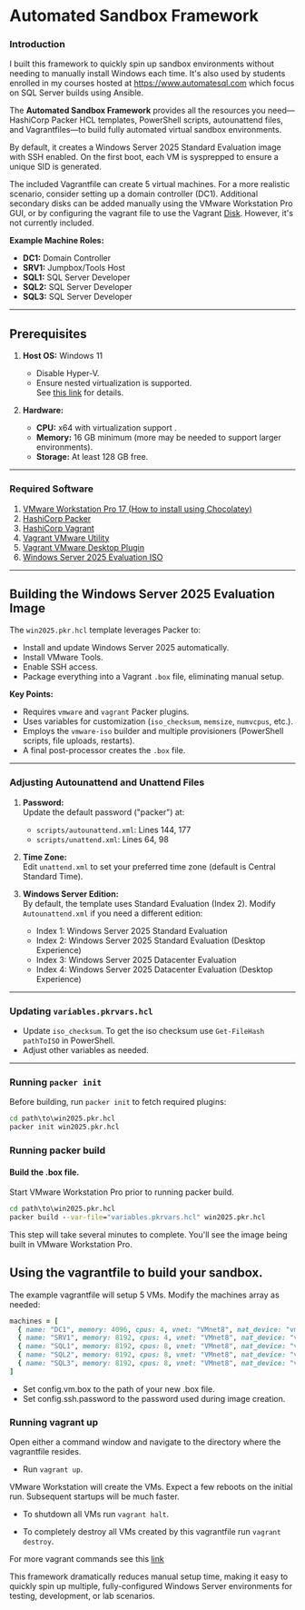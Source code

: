 # Automated Sandbox Framework

### Introduction
I built this framework to quickly spin up sandbox environments without needing to manually install Windows each time.  It's also used by students enrolled in my courses hosted at https://www.automatesql.com which focus on SQL Server builds using Ansible.

The **Automated Sandbox Framework** provides all the resources you need—HashiCorp Packer HCL templates, PowerShell scripts, autounattend files, and Vagrantfiles—to build fully automated virtual sandbox environments.

By default, it creates a Windows Server 2025 Standard Evaluation image with SSH enabled. On the first boot, each VM is sysprepped to ensure a unique SID is generated.

The included Vagrantfile can create 5 virtual machines. For a more realistic scenario, consider setting up a domain controller (DC1).  Additional secondary disks can be added manually using the VMware Workstation Pro GUI, or by configuring the vagrant file to use the Vagrant [Disk](https://developer.hashicorp.com/vagrant/docs/disks/configuration).  However, it's not currently included.

**Example Machine Roles:**
- **DC1:** Domain Controller
- **SRV1:** Jumpbox/Tools Host
- **SQL1:** SQL Server Developer
- **SQL2:** SQL Server Developer
- **SQL3:** SQL Server Developer

---

## Prerequisites

1. **Host OS:** Windows 11  
   - Disable Hyper-V.  
   - Ensure nested virtualization is supported.  
   See [this link](https://community.broadcom.com/vmware-cloud-foundation/communities/community-home/digestviewer/viewthread?MessageKey=e6e27471-43e1-48e7-a355-abe6dd78428d&CommunityKey=fb707ac3-9412-4fad-b7af-018f5da56d9f) for details.

2. **Hardware:**  
   - **CPU:** x64 with virtualization support  .
   - **Memory:** 16 GB minimum (more may be needed to support larger environments).
   - **Storage:** At least 128 GB free.

---

### Required Software

1. [VMware Workstation Pro 17 (How to install using Chocolatey)](https://www.youtube.com/watch?v=CidERWH9YdE)
2. [HashiCorp Packer](https://www.packer.io/)
3. [HashiCorp Vagrant](https://developer.hashicorp.com/vagrant/install?product_intent=vagrant)
4. [Vagrant VMware Utility](https://developer.hashicorp.com/vagrant/docs/providers/vmware/vagrant-vmware-utility)
5. [Vagrant VMware Desktop Plugin](https://developer.hashicorp.com/vagrant/docs/providers/vmware/installation)
6. [Windows Server 2025 Evaluation ISO](https://www.microsoft.com/en-us/evalcenter/download-windows-server-2025?msockid=013313bebd1a61271b96073fbc7a603d)

---

## Building the Windows Server 2025 Evaluation Image

The `win2025.pkr.hcl` template leverages Packer to:
- Install and update Windows Server 2025 automatically.
- Install VMware Tools.
- Enable SSH access.
- Package everything into a Vagrant `.box` file, eliminating manual setup.

**Key Points:**
- Requires `vmware` and `vagrant` Packer plugins.
- Uses variables for customization (`iso_checksum`, `memsize`, `numvcpus`, etc.).
- Employs the `vmware-iso` builder and multiple provisioners (PowerShell scripts, file uploads, restarts).
- A final post-processor creates the `.box` file.

---

### Adjusting Autounattend and Unattend Files

1. **Password:**  
   Update the default password ("packer") at:  
   - `scripts/autounattend.xml`: Lines 144, 177  
   - `scripts/unattend.xml`: Lines 64, 98

2. **Time Zone:**  
   Edit `unattend.xml` to set your preferred time zone (default is Central Standard Time).

3. **Windows Server Edition:**  
   By default, the template uses Standard Evaluation (Index 2). Modify `Autounattend.xml` if you need a different edition:  
   - Index 1: Windows Server 2025 Standard Evaluation  
   - Index 2: Windows Server 2025 Standard Evaluation (Desktop Experience)  
   - Index 3: Windows Server 2025 Datacenter Evaluation  
   - Index 4: Windows Server 2025 Datacenter Evaluation (Desktop Experience)

---

### Updating `variables.pkrvars.hcl`

- Update `iso_checksum`. To get the iso checksum use `Get-FileHash pathToISO` in PowerShell.
- Adjust other variables as needed.

---

### Running `packer init`

Before building, run `packer init` to fetch required plugins:

```cmd
cd path\to\win2025.pkr.hcl
packer init win2025.pkr.hcl
```

### Running packer build
#### Build the .box file.
Start VMware Workstation Pro prior to running packer build.

```cmd
cd path\to\win2025.pkr.hcl
packer build --var-file="variables.pkrvars.hcl" win2025.pkr.hcl
```

This step will take several minutes to complete. You'll see the image being built in VMware Workstation Pro.

## Using the vagrantfile to build your sandbox.
The example vagrantfile will setup 5 VMs.  Modify the machines array as needed:

```ruby
machines = [ 
  { name: "DC1", memory: 4096, cpus: 4, vnet: "VMnet8", nat_device: "vmnet8", additional_disks: "FALSE" },
  { name: "SRV1", memory: 8192, cpus: 4, vnet: "VMnet8", nat_device: "vmnet8", additional_disks: "FALSE" },
  { name: "SQL1", memory: 8192, cpus: 8, vnet: "VMnet8", nat_device: "vmnet8", additional_disks: "TRUE" },
  { name: "SQL2", memory: 8192, cpus: 8, vnet: "VMnet8", nat_device: "vmnet8", additional_disks: "TRUE" },
  { name: "SQL3", memory: 8192, cpus: 8, vnet: "VMnet8", nat_device: "vmnet8", additional_disks: "TRUE" }
]
```
- Set config.vm.box to the path of your new .box file.
- Set config.ssh.password to the password used during image creation.

### Running vagrant up
Open either a command window and navigate to the directory where the vagrantfile resides.

- Run `vagrant up`.

VMware Workstation will create the VMs. Expect a few reboots on the initial run. Subsequent startups will be much faster.

- To shutdown all VMs run `vagrant halt`.

- To completely destroy all VMs created by this vagrantfile run `vagrant destroy`.

For more vagrant commands see this [link](https://developer.hashicorp.com/vagrant/docs)

This framework dramatically reduces manual setup time, making it easy to quickly spin up multiple, fully-configured Windows Server environments for testing, development, or lab scenarios.

